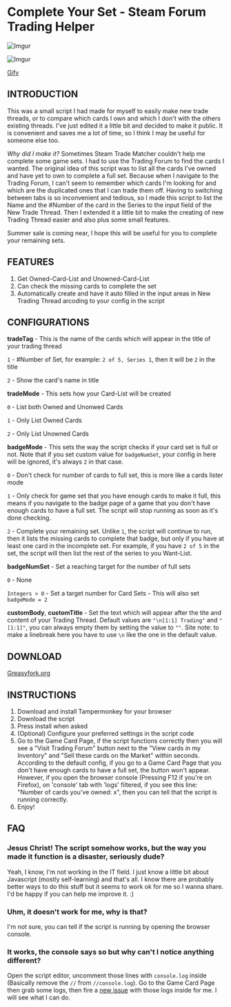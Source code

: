# Complete Your Set - Steam Forum Trading Helper

![Imgur](https://i.imgur.com/3OVdN7C.png)

![Imgur](https://i.imgur.com/vvai5fT.png)

[Gifv](https://i.imgur.com/p0KjMiD.gifv)

## INTRODUCTION

This was a small script I had made for myself to easily make new trade threads, or to compare which cards I own and which I don't with the others existing threads. I've just edited it a little bit and decided to make it public. It is convenient and saves me a lot of time, so I think I may be useful for someone else too.

*Why did I make it?* Sometimes Steam Trade Matcher couldn't help me complete some game sets. I had to use the Trading Forum to find the cards I wanted. The original idea of this script was to list all the cards I've owned and have yet to own to complete a full set. Because when I navigate to the Trading Forum, I can't seem to remember which cards I'm looking for and which are the duplicated ones that I can trade them off. Having to switching between tabs is so inconvenient and tedious, so I made this script to list the Name and the #Number of the card in the Series to the input field of the New Trade Thread. Then I extended it a little bit to make the creating of new Trading Thread easier and also plus some small features.

Summer sale is coming near, I hope this will be useful for you to complete your remaining sets.

## FEATURES

1. Get Owned-Card-List and Unowned-Card-List
2. Can check the missing cards to complete the set
3. Automatically create and have it auto filled in the input areas in New Trading Thread arcoding to your config in the script

## CONFIGURATIONS

**tradeTag** - This is the name of the cards which will appear in the title of your trading thread

   `1` - #Number of Set, for example: `2 of 5, Series 1`, then it will be `2` in the title

   `2` - Show the card's name in title

**tradeMode** - This sets how your Card-List will be created

`0` - List both Owned and Unonwed Cards

`1` - Only List Owned Cards

`2` - Only List Unowned Cards

**badgeMode** - This sets the way the script checks if your card set is full or not. Note that if you set custom value for `badgeNumSet`, your config in here will be ignored, it's always `2` in that case.

`0` - Don't check for number of cards to full set, this is more like a cards lister mode

`1` - Only check for game set that you have enough cards to make it full, this means if you navigate to the badge page of a game that you don't have enough cards to have a full set. The script will stop running as soon as it's done checking.

`2` - Complete your remaining set. Unlike `1`, the script will continue to run, then it lists the missing cards to complete that badge, but only if you have at least one card in the incomplete set. For example, if you have `2 of 5` in the set, the script will then list the rest of the series to you Want-List.

**badgeNumSet** - Set a reaching target for the number of full sets

`0` - None

`Integers > 0` - Set a target number for Card Sets - This will also set `badgeMode = 2`

**customBody**, **customTitle** - Set the text which will appear after the tite and content of your Trading Thread. Default values are `"\n[1:1] Trading"` and `" [1:1]"`, you can always empty them by setting the value to `""`. Site note: to make a linebreak here you have to use `\n` like the one in the default value.

## DOWNLOAD

[Greasyfork.org](https://greasyfork.org/en/scripts/368518-complete-your-set-steam-forum-trading-helper)

## INSTRUCTIONS

 1. Download and install Tampermonkey for your browser
 2. Download the script
 3. Press install when asked
 4. (Optional) Configure your preferred settings in the script code
 5. Go to the Game Card Page, if the script functions correctly then you will see a "Visit Trading Forum" button next to the "View cards in my Inventory" and "Sell these cards on the Market" within seconds. According to the default config, if you go to a Game Card Page that you don't have enough cards to have a full set, the button won't appear. However, if you open the browser console (Pressing F12 if you're on Firefox), on 'console' tab with 'logs' filtered, if you see this line: "Number of cards you've owned: x", then you can tell that the script is running correctly.
 6. Enjoy!

## FAQ

### Jesus Christ! The script somehow works, but the way you made it function is a disaster, seriously dude?

Yeah, I know, I'm not working in the IT field. I just know a little bit about Javascript (mostly self-learning) and that's all. I know there are probably better ways to do this stuff but it seems to work ok for me so I wanna share. I'd be happy if you can help me improve it. :)

### Uhm, it doesn't work for me, why is that?

I'm not sure, you can tell if the script is running by opening the browser console.

### It works, the console says so but why can't I notice anything different?

Open the script editor, uncomment those lines with `console.log` inside (Basically remove the `//` from `//console.log`). Go to the Game Card Page then grab some logs, then fire a [new issue](https://github.com/tkhquang/userscripts/issues/new) with those logs inside for me. I will see what I can do.
